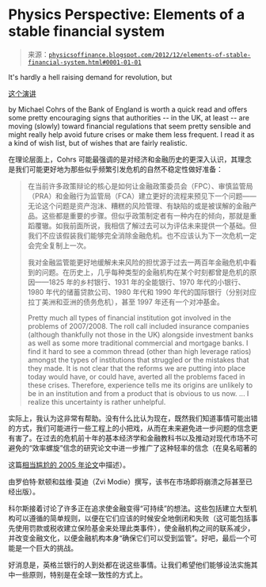 <!--yml

category: 未分类

date: 2024-05-18 06:59:21

-->

# Physics Perspective: Elements of a stable financial system

> 来源：[`physicsoffinance.blogspot.com/2012/12/elements-of-stable-financial-system.html#0001-01-01`](http://physicsoffinance.blogspot.com/2012/12/elements-of-stable-financial-system.html#0001-01-01)

It's hardly a hell raising demand for revolution, but

[这个演讲](http://www.bankofengland.co.uk/publications/Pages/speeches/2012/620.aspx)

by Michael Cohrs of the Bank of England is worth a quick read and offers some pretty encouraging signs that authorities -- in the UK, at least -- are moving (slowly) toward financial regulations that seem pretty sensible and might really help avoid future crises or make them less frequent. I read it as a kind of wish list, but of wishes that are fairly realistic.

在理论层面上，Cohrs 可能最强调的是对经济和金融历史的更深入认识，其理念是我们可能更好地为那些似乎频繁引发危机的自然不稳定性做好准备：

> 在当前许多政策辩论的核心是如何让金融政策委员会（FPC）、审慎监管局（PRA）和金融行为监管局（FCA）建立更好的流程来预见下一个问题——无论这个问题是资产泡沫、糟糕的风险管理、有缺陷的或是被误解的金融产品。这些都是重要的步骤。但似乎政策制定者有一种内在的倾向，那就是重蹈覆辙。如我前面所说，我相信了解过去可以为评估未来提供一个基础。但我们不应该假装我们能够完全消除金融危机。也不应该认为下一次危机一定会完全复制上一次。
> 
> 我对金融监管能更好地缓解未来风险的担忧源于过去一两百年金融危机中看到的问题。在历史上，几乎每种类型的金融机构在某个时刻都曾是危机的原因——1825 年的乡村银行、1931 年的全能银行、1970 年代的小银行、1980 年代的储蓄贷款公司、1980 年代和 1990 年代的国际银行（分别对应拉丁美洲和亚洲的债务危机），甚至 1997 年还有一个对冲基金。
> 
> Pretty much all types of financial institution got involved in the problems of 2007/2008\. The roll call included insurance companies (although thankfully not those in the UK) alongside investment banks as well as some more traditional commercial and mortgage banks. I find it hard to see a common thread (other than high leverage ratios) amongst the types of institutions that struggled or the mistakes that they made. It is not clear that the reforms we are putting into place today would have, or could have, averted all the problems faced in these crises. Therefore, experience tells me its origins are unlikely to be in an institution and from a product that is obvious to us now. ... I realize this uncertainty is rather unhelpful.

实际上，我认为这非常有帮助。没有什么比认为现在，既然我们知道事情可能出错的方式，我们可能进行一些工程上的小把戏，从而在未来避免进一步问题的信念更有害了。在过去的危机前十年的基本经济学和金融教科书以及推动对现代市场不可避免的“效率螺旋”信念的研究论文中进一步推广了这种轻率的信念（在臭名昭著的

这篇[相当尴尬的 2005 年论文](http://www.people.hbs.edu/rmerton/Designpaperfinal.pdf)中描述）。

由罗伯特·默顿和兹维·莫迪（Zvi Modie）撰写，该书在市场即将崩溃之际甚至已经出版）。

科尔斯接着讨论了许多正在追求使金融变得“可持续”的想法。这些包括建立大型机构可以遵循的简单规则，以便在它们应该的时候安全地倒闭和失败（这可能包括事先使用罚款或税收建立保险基金来处理此类事件），使金融机构之间的联系减少，并改变金融文化，以便金融机构本身“确保它们可以受到监管”。好吧，最后一个可能是一个巨大的挑战。

好消息是，英格兰银行的人到处都在说这些事情。让我们希望他们能够设法实施其中一些原则，特别是在全球一致性的方式上。
